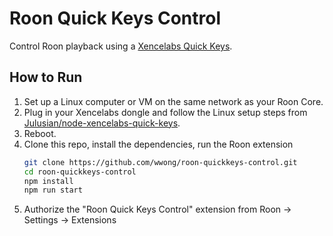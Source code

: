 # Roon Quick Keys Control

Control Roon playback using a [Xencelabs Quick Keys](https://www.xencelabs.com/us/store/accessories/xencelabs-quick-keys-remote).

## How to Run

1. Set up a Linux computer or VM on the same network as your Roon Core.
2. Plug in your Xencelabs dongle and follow the Linux setup steps from [Julusian/node-xencelabs-quick-keys](https://github.com/Julusian/node-xencelabs-quick-keys#linux).
3. Reboot.
4. Clone this repo, install the dependencies, run the Roon extension
    ```bash
    git clone https://github.com/wwong/roon-quickkeys-control.git
    cd roon-quickkeys-control
    npm install
    npm run start
    ```
5. Authorize the "Roon Quick Keys Control" extension from Roon -> Settings -> Extensions

